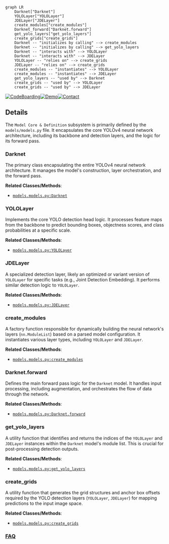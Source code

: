 ```mermaid
graph LR
    Darknet["Darknet"]
    YOLOLayer["YOLOLayer"]
    JDELayer["JDELayer"]
    create_modules["create_modules"]
    Darknet_forward["Darknet.forward"]
    get_yolo_layers["get_yolo_layers"]
    create_grids["create_grids"]
    Darknet -- "initializes by calling" --> create_modules
    Darknet -- "initializes by calling" --> get_yolo_layers
    Darknet -- "interacts with" --> YOLOLayer
    Darknet -- "interacts with" --> JDELayer
    YOLOLayer -- "relies on" --> create_grids
    JDELayer -- "relies on" --> create_grids
    create_modules -- "instantiates" --> YOLOLayer
    create_modules -- "instantiates" --> JDELayer
    get_yolo_layers -- "used by" --> Darknet
    create_grids -- "used by" --> YOLOLayer
    create_grids -- "used by" --> JDELayer
```

[![CodeBoarding](https://img.shields.io/badge/Generated%20by-CodeBoarding-9cf?style=flat-square)](https://github.com/CodeBoarding/GeneratedOnBoardings)[![Demo](https://img.shields.io/badge/Try%20our-Demo-blue?style=flat-square)](https://www.codeboarding.org/demo)[![Contact](https://img.shields.io/badge/Contact%20us%20-%20contact@codeboarding.org-lightgrey?style=flat-square)](mailto:contact@codeboarding.org)

## Details

The `Model Core & Definition` subsystem is primarily defined by the `models/models.py` file. It encapsulates the core YOLOv4 neural network architecture, including its backbone and detection layers, and the logic for its forward pass.

### Darknet
The primary class encapsulating the entire YOLOv4 neural network architecture. It manages the model's construction, layer orchestration, and the forward pass.


**Related Classes/Methods**:

- <a href="https://github.com/WongKinYiu/PyTorch_YOLOv4/blob/master/models/models.py" target="_blank" rel="noopener noreferrer">`models.models.py:Darknet`</a>


### YOLOLayer
Implements the core YOLO detection head logic. It processes feature maps from the backbone to predict bounding boxes, objectness scores, and class probabilities at a specific scale.


**Related Classes/Methods**:

- <a href="https://github.com/WongKinYiu/PyTorch_YOLOv4/blob/master/models/models.py" target="_blank" rel="noopener noreferrer">`models.models.py:YOLOLayer`</a>


### JDELayer
A specialized detection layer, likely an optimized or variant version of `YOLOLayer` for specific tasks (e.g., Joint Detection Embedding). It performs similar detection logic to `YOLOLayer`.


**Related Classes/Methods**:

- <a href="https://github.com/WongKinYiu/PyTorch_YOLOv4/blob/master/models/models.py" target="_blank" rel="noopener noreferrer">`models.models.py:JDELayer`</a>


### create_modules
A factory function responsible for dynamically building the neural network's layers (`nn.ModuleList`) based on a parsed model configuration. It instantiates various layer types, including `YOLOLayer` and `JDELayer`.


**Related Classes/Methods**:

- <a href="https://github.com/WongKinYiu/PyTorch_YOLOv4/blob/master/models/models.py" target="_blank" rel="noopener noreferrer">`models.models.py:create_modules`</a>


### Darknet.forward
Defines the main forward pass logic for the `Darknet` model. It handles input processing, including augmentation, and orchestrates the flow of data through the network.


**Related Classes/Methods**:

- <a href="https://github.com/WongKinYiu/PyTorch_YOLOv4/blob/master/models/models.py" target="_blank" rel="noopener noreferrer">`models.models.py:Darknet.forward`</a>


### get_yolo_layers
A utility function that identifies and returns the indices of the `YOLOLayer` and `JDELayer` instances within the `Darknet` model's module list. This is crucial for post-processing detection outputs.


**Related Classes/Methods**:

- <a href="https://github.com/WongKinYiu/PyTorch_YOLOv4/blob/master/models/models.py" target="_blank" rel="noopener noreferrer">`models.models.py:get_yolo_layers`</a>


### create_grids
A utility function that generates the grid structures and anchor box offsets required by the YOLO detection layers (`YOLOLayer`, `JDELayer`) for mapping predictions to the input image space.


**Related Classes/Methods**:

- <a href="https://github.com/WongKinYiu/PyTorch_YOLOv4/blob/master/models/models.py" target="_blank" rel="noopener noreferrer">`models.models.py:create_grids`</a>




### [FAQ](https://github.com/CodeBoarding/GeneratedOnBoardings/tree/main?tab=readme-ov-file#faq)